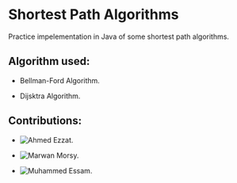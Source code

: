 # Shortest Path Algorithms

Practice impelementation in Java of some shortest path algorithms.

## Algorithm used:

* Bellman-Ford Algorithm.

* Dijsktra Algorithm.


## Contributions:

* ![Ahmed Ezzat.](https://github.com/AhmedMaghawry)

* ![Marwan Morsy.](https://github.com/Marwan-Morsy)

* ![Muhammed Essam.](https://github.com/MuhammedKhamis)
